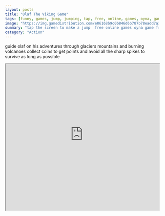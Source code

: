 ```yaml
---
layout: posts
title: "Olaf The Viking Game"
tags: [funny, games, jump, jumping, tap, free, online, games, oyna, game, free, games, play, play, games]
image: "https://img.gamedistribution.com/e06168b9c0b846d6b787b78eadd7a13f.jpg"
summary: "tap the screen to make a jump  free online games oyna game free games play play games"
category: "Action"
---
```


guide olaf on his adventures through glaciers mountains and burning volcanoes collect coins to get points and avoid all the sharp spikes to survive as long as possible

<iframe width="100%" height="480px;" src="https://html5.gamedistribution.com/e06168b9c0b846d6b787b78eadd7a13f/"></iframe>
